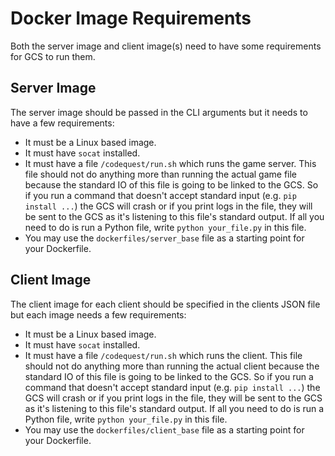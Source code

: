 # Docker Image Requirements

Both the server image and client image(s) need to have some requirements for GCS to run them.

## Server Image

The server image should be passed in the CLI arguments but it needs to have a few requirements:
- It must be a Linux based image.
- It must have `socat` installed.
- It must have a file `/codequest/run.sh` which runs the game server. This file should not do anything more than running
the actual game file because the standard IO of this file is going to be linked to the GCS. So if you run a command
that doesn't accept standard input (e.g. `pip install ...`) the GCS will crash or if you print logs in the file, they
will be sent to the GCS as it's listening to this file's standard output. If all you need to do is run a Python file,
write `python your_file.py` in this file.
- You may use the `dockerfiles/server_base` file as a starting point for your Dockerfile.

## Client Image

The client image for each client should be specified in the clients JSON file but each image needs a few requirements:
- It must be a Linux based image.
- It must have `socat` installed.
- It must have a file `/codequest/run.sh` which runs the client. This file should not do anything more than running
the actual client because the standard IO of this file is going to be linked to the GCS. So if you run a command
that doesn't accept standard input (e.g. `pip install ...`) the GCS will crash or if you print logs in the file, they
will be sent to the GCS as it's listening to this file's standard output. If all you need to do is run a Python file,
write `python your_file.py` in this file.
- You may use the `dockerfiles/client_base` file as a starting point for your Dockerfile.
